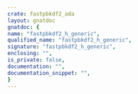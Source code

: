 ```yaml
---
crate: fastpbkdf2_ada
layout: gnatdoc
gnatdoc: {
name: "fastpbkdf2_h_generic",
qualified_name: "fastpbkdf2_h_generic",
signature: "fastpbkdf2_h_generic",
enclosing: "",
is_private: false,
documentation: "",
documentation_snippet: "",
}
---
```

